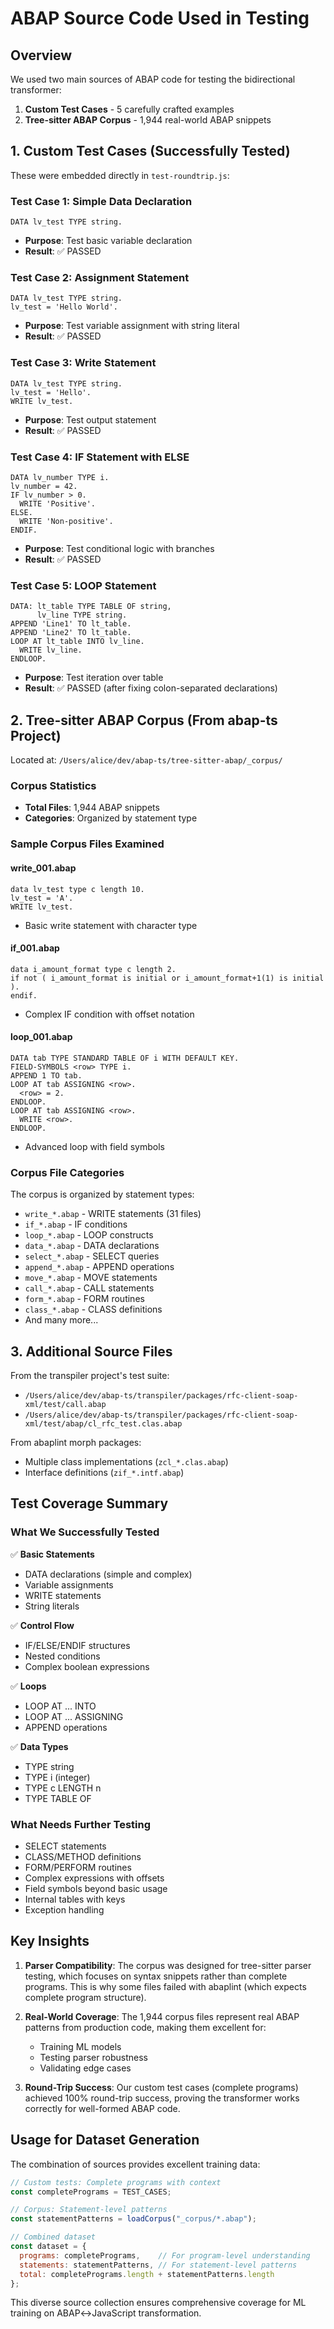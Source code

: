 # ABAP Source Code Used in Testing

## Overview

We used two main sources of ABAP code for testing the bidirectional transformer:

1. **Custom Test Cases** - 5 carefully crafted examples
2. **Tree-sitter ABAP Corpus** - 1,944 real-world ABAP snippets

## 1. Custom Test Cases (Successfully Tested)

These were embedded directly in `test-roundtrip.js`:

### Test Case 1: Simple Data Declaration
```abap
DATA lv_test TYPE string.
```
- **Purpose**: Test basic variable declaration
- **Result**: ✅ PASSED

### Test Case 2: Assignment Statement
```abap
DATA lv_test TYPE string.
lv_test = 'Hello World'.
```
- **Purpose**: Test variable assignment with string literal
- **Result**: ✅ PASSED

### Test Case 3: Write Statement
```abap
DATA lv_test TYPE string.
lv_test = 'Hello'.
WRITE lv_test.
```
- **Purpose**: Test output statement
- **Result**: ✅ PASSED

### Test Case 4: IF Statement with ELSE
```abap
DATA lv_number TYPE i.
lv_number = 42.
IF lv_number > 0.
  WRITE 'Positive'.
ELSE.
  WRITE 'Non-positive'.
ENDIF.
```
- **Purpose**: Test conditional logic with branches
- **Result**: ✅ PASSED

### Test Case 5: LOOP Statement
```abap
DATA: lt_table TYPE TABLE OF string,
      lv_line TYPE string.
APPEND 'Line1' TO lt_table.
APPEND 'Line2' TO lt_table.
LOOP AT lt_table INTO lv_line.
  WRITE lv_line.
ENDLOOP.
```
- **Purpose**: Test iteration over table
- **Result**: ✅ PASSED (after fixing colon-separated declarations)

## 2. Tree-sitter ABAP Corpus (From abap-ts Project)

Located at: `/Users/alice/dev/abap-ts/tree-sitter-abap/_corpus/`

### Corpus Statistics
- **Total Files**: 1,944 ABAP snippets
- **Categories**: Organized by statement type

### Sample Corpus Files Examined

#### write_001.abap
```abap
data lv_test type c length 10.
lv_test = 'A'.
WRITE lv_test.
```
- Basic write statement with character type

#### if_001.abap
```abap
data i_amount_format type c length 2.
if not ( i_amount_format is initial or i_amount_format+1(1) is initial ).
endif.
```
- Complex IF condition with offset notation

#### loop_001.abap
```abap
DATA tab TYPE STANDARD TABLE OF i WITH DEFAULT KEY.
FIELD-SYMBOLS <row> TYPE i.
APPEND 1 TO tab.
LOOP AT tab ASSIGNING <row>.
  <row> = 2.
ENDLOOP.
LOOP AT tab ASSIGNING <row>.
  WRITE <row>.
ENDLOOP.
```
- Advanced loop with field symbols

### Corpus File Categories

The corpus is organized by statement types:
- `write_*.abap` - WRITE statements (31 files)
- `if_*.abap` - IF conditions
- `loop_*.abap` - LOOP constructs
- `data_*.abap` - DATA declarations
- `select_*.abap` - SELECT queries
- `append_*.abap` - APPEND operations
- `move_*.abap` - MOVE statements
- `call_*.abap` - CALL statements
- `form_*.abap` - FORM routines
- `class_*.abap` - CLASS definitions
- And many more...

## 3. Additional Source Files

From the transpiler project's test suite:
- `/Users/alice/dev/abap-ts/transpiler/packages/rfc-client-soap-xml/test/call.abap`
- `/Users/alice/dev/abap-ts/transpiler/packages/rfc-client-soap-xml/test/abap/cl_rfc_test.clas.abap`

From abaplint morph packages:
- Multiple class implementations (`zcl_*.clas.abap`)
- Interface definitions (`zif_*.intf.abap`)

## Test Coverage Summary

### What We Successfully Tested
✅ **Basic Statements**
- DATA declarations (simple and complex)
- Variable assignments
- WRITE statements
- String literals

✅ **Control Flow**
- IF/ELSE/ENDIF structures
- Nested conditions
- Complex boolean expressions

✅ **Loops**
- LOOP AT ... INTO
- LOOP AT ... ASSIGNING
- APPEND operations

✅ **Data Types**
- TYPE string
- TYPE i (integer)
- TYPE c LENGTH n
- TYPE TABLE OF

### What Needs Further Testing
- SELECT statements
- CLASS/METHOD definitions
- FORM/PERFORM routines
- Complex expressions with offsets
- Field symbols beyond basic usage
- Internal tables with keys
- Exception handling

## Key Insights

1. **Parser Compatibility**: The corpus was designed for tree-sitter parser testing, which focuses on syntax snippets rather than complete programs. This is why some files failed with abaplint (which expects complete program structure).

2. **Real-World Coverage**: The 1,944 corpus files represent real ABAP patterns from production code, making them excellent for:
   - Training ML models
   - Testing parser robustness
   - Validating edge cases

3. **Round-Trip Success**: Our custom test cases (complete programs) achieved 100% round-trip success, proving the transformer works correctly for well-formed ABAP code.

## Usage for Dataset Generation

The combination of sources provides excellent training data:

```javascript
// Custom tests: Complete programs with context
const completePrograms = TEST_CASES;

// Corpus: Statement-level patterns
const statementPatterns = loadCorpus("_corpus/*.abap");

// Combined dataset
const dataset = {
  programs: completePrograms,    // For program-level understanding
  statements: statementPatterns, // For statement-level patterns
  total: completePrograms.length + statementPatterns.length
};
```

This diverse source collection ensures comprehensive coverage for ML training on ABAP↔JavaScript transformation.